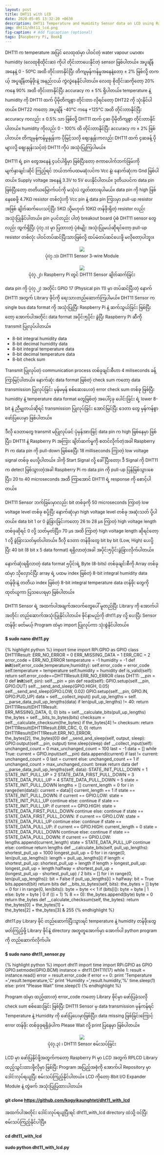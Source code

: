 ```yaml
---
layout: post
title: DHT11 with LCD
date: 2020-05-05 13:32:20 +0630
description: DHT11 Temperature and Humidity Sensor data on LCD using Raspberry Pi
img: dht11/dht11_lcd.png
fig-caption: # Add figcaption (optional)
tags: [Raspberry Pi, Book]
---
```

DHT11 က temperature အပြင် လေထုထဲမှာ ပါဝင်တဲ့ water vapour ပမာဏ၊ humidity (လေထုစိုထိုင်းဆ) ကိုပါ တိုင်းတာပေးနိုင်တဲ့ sensor ဖြစ်ပါတယ်။ အပူချိန်အနေနဲ့ 0 - 50ºC အထိ တိုင်းတာနိုင်ပြီး တိကျမှန်ကန်မှုအနေနဲ့တော့ ± 2% ဖြစ်လို့ တကယ့် အပူချိန်တန်ဖိုးနဲ့ အနည်းငယ် ကွဲလွဲနေနိုင်ပါတယ်။ လေထု စိုထိုင်းဆကိုတော့ 20% ကနေ 90% အထိ တိုင်းတာနိုင်ပြီး accuracy က ± 5% ရှိပါတယ်။ temperature နဲ့ humidity ကို DHT11 ထက် ပိုမိုတိကျစွာ တိုင်းတာ လိုရင်တော့ DHT22 ကို သုံးနိုင်ပါတယ်။ DHT22 ကတော့ အပူချိန် -40°C ကနေ +125°C အထိ တိုင်းတာနိုင်ပြီး accuracy ကလည်း ± 0.5% သာ ဖြစ်လို့ DHT11 ထက် ၄ဆ ပိုမိုတိကျစွာ တိုင်းတာနိုင်ပါတယ်။ humidity ကိုလည်း 0 - 100% ထိ တိုင်းတာနိုင်ပြီး accuracy က ± 2% ဖြစ်ပါတယ်။ တိကျမှန်ကန်မှုနှုန်းက ပိုမြင့်သလို ဈေးနှုန်းကလည်း DHT11 ထက် ၄ဆခန့် ပိုများလို့ ဈေးနှုန်းသင့်တဲ့ DHT11 ကိုပဲ အသုံးပြုကြပါမယ်။

DHT11 ရဲ့ pin တွေအနေနဲ့ ၄ပင်ပါရှိမှာ ဖြစ်ပြီးတော့ ဇကာပေါက်ဘက်ခြမ်းကို မျက်နှာချင်းဆိုင် ကြည့်ရင် ဘယ်ဘက်ပထမဆုံးပင်က Vcc နဲ့၊ နောက်ဆုံးက Gnd ဖြစ်ပါတယ်။ Supply voltage အနေနဲ့ 3.3V to 5V ပေးနိုင်ပါတယ်။ ဒုတိယပင်က data pin ဖြစ်ပြီးတော့ တတိယမြောက်ပင်ကို မသုံးပဲ လွှတ်ထားရပါမယ်။ data pin ကို high ဖြစ်နေစေဖို့ 4.7KΩ resistor တစ်လုံးကို Vcc pin နဲ့ data pin ကြားမှာ pull-up resistor အဖြစ် ချိတ်ဆက်ပေးသင့်ပြီး 5KΩ သို့မဟုတ် 10KΩ တန်ဖိုးရှိတဲ့ resistor လည်း အသုံးပြုနိုင်ပါတယ်။ pin ၃ပင်တည်း ပါတဲ့ breakout board ပုံစံ DHT11 sensor တွေလည်း ထွက်ရှိပြီး ပုံ(၇.၁) မှာ ပြထားတဲ့ ပုံစံမျိုး အသုံးပြုမယ်ဆိုရင်တော့ pull-up resistor တစ်လုံး ပါဝင်တပ်ဆင်ပြီးသားဖြစ်လို့ ထပ်မံတပ်ဆင်ပေးဖို့ မလိုတော့ပါဘူး။

<p align="center">
<img src="/assets/img/dht11/dht11.png">
<br>
<a>ပုံ(၇.၁)၊ DHT11 Sensor 3-wire Module</a>
</p>

<p align="center">
<img src="/assets/img/dht11/rpi_dht11.png">
<br>
<a>ပုံ(၇.၂)၊ Raspberry Pi တွင် DHT11 Sensor ချိတ်ဆက်ခြင်း</a>
</p>

data pin ကို ပုံ(၇.၂) အတိုင်း GPIO 17 (Physical pin 11) မှာ တပ်ဆင်ပြီးတဲ့ နောက် DHT11 အတွက် Library ဖိုင်ကို ရေးသားတည်ဆောက်ကြပါမယ်။ DHT11 Sensor က single bus data format ကို အသုံးပြုပြီး Raspberry Pi နဲ့ ဆက်သွယ်ခြင်း ဖြစ်ပြီးတော့ အောက်ပါအတိုင်း data format အပိုင်း၅ပိုင်း ခွဲပြီး Raspberry Pi ဆီကို transmit ပြုလုပ်ပါတယ်။

* 8-bit integral humidity data
* 8-bit decimal humidity data
* 8-bit integral temperature data
* 8-bit decimal temperature data
* 8-bit check sum

Transmit ပြုလုပ်တဲ့ communication process တစ်ခုချင်းစီဟာ 4 miliseconds ခန့် ကြာမြင့်ပါတယ်။ နောက်ဆုံး data format ဖြစ်တဲ့ check sum ကတော့ data transmission ပြုလုပ်ခြင်း မှန်မမှန် စစ်ဆေးပေးတဲ့ error check sum တစ်ခု ဖြစ်ပြီး humidity နဲ့ temperature data format တွေဖြစ်တဲ့ အပေါ်၄ခု ပေါင်းခြင်း ရဲ့ lower 8-bit နဲ့ ညီမျှတယ်ဆိုရင် transmission ပြုလုပ်ခြင်း အောင်မြင်ပြီး ဒေတာ တွေ မှန်ကန်စွာ ဖော်ပြပေးမှာ ဖြစ်ပါတယ်။

ဒီလို ဒေတာတွေ transmit မပြုလုပ်ခင် ပုံမှန်အားဖြင့် data pin က high ဖြစ်နေမှာ ဖြစ်ပြီး၊ DHT11 နဲ့ Raspberry Pi အကြား ချိတ်ဆက်မှုကို စတင်လိုက်တဲ့အခါ Raspberry Pi က data pin ကို pull-down ဖြစ်စေပြီး 18 milliseconds ကြာတဲ့ low voltage signal တစ်ခု ပေးပို့ပါတယ်။ ဒါကို Start Signal လို့ ခေါ်ပြီးတော့၊ ဒီ Signal ကို DHT11 က detect ဖြစ်သွားတဲ့အခါ Raspberry Pi က data pin ကို pull-up ပြန်ဖြစ်သွားစေပြီး၊ 20 to 40 microseconds အထိ ကြာအောင် DHT11 ရဲ့ response ကို စောင့်ပါတယ်။

DHT11 Sensor ဘက်ခြမ်းမှာလည်း bit တစ်ခုကို 50 microseconds ကြာတဲ့ low voltage level တစ်ခု စပို့ပြီး နောက်ဆုံးမှာ high voltage level တစ်ခု အဆုံးသတ် ပို့ပါတယ်။ data bit 1 or 0 ခွဲခြားခြင်းကတော့ 26 to 28 µs ကြာတဲ့ high voltage length တစ်ခုဆိုရင် 0 လို့ သတ်မှတ်ပြီး၊ 70 µs အထိ ကြာတဲ့ high voltage length ဆိုရင်တော့ 1 လို့ ခွဲခြားသတ်မှတ်ပါတယ်။ ဒီလို ဒေတာ တန်ဖိုးတွေ bit by bit (Low, High) ပေးပို့ပြီး 40 bit (8 bit x 5 data format) ရရှိလာတဲ့အခါ အပိုင်း၅ပိုင်းခွဲခြားလိုက်ပါတယ်။

နောက်ဆုံးရရှိလာတဲ့ data format ၅ပိုင်းရဲ့ Byte (8-bits) တစ်ခုချင်းစီကို Array တစ်ခုထဲမှာ သိုလှောင်ပြီး array ရဲ့ ပထမ  index  ဖြစ်တဲ့ 8-bit integral humidity data တန်ဖိုးနဲ့ တတိယ index ဖြစ်တဲ့ 8-bit integral temperature data တန်ဖိုး တွေကို ထုတ်ယူကာ ပြသပေးရမှာ ဖြစ်ပါတယ်။

DHT11 Sensor ရဲ့ အထက်ပါအချက်အလက်တွေပေါ် မူတည်ပြီး Library ကို အောက်ပါအတိုင်း တည်ဆောက်အသုံးပြုနိုင်ပါတယ်။ ဖိုင်နာမည်ကို dht11.py လို့ ပေးပြီး Sensor တန်ဖိုး ဖတ်မယ့် Program ထဲမှာ import ပြုလုပ်ကာ သုံးစွဲနိုင်ပါတယ်။

#### $ sudo nano dht11.py

{% highlight python %}
import time
import RPi.GPIO as GPIO
class DHT11Result:
  ERR_NO_ERROR = 0
  ERR_MISSING_DATA = 1
  ERR_CRC = 2
  error_code = ERR_NO_ERROR
  temperature = -1
  humidity = -1
  def __init__(self,error_code,temperature,humidity):
    self.error_code = error_code
    self.temperature = temperature
    self.humidity = humidity
  def is_valid(self):
    return self.error_code==DHT11Result.ERR_NO_ERROR
class DHT11:
  __pin = 0
  def __init__(self, pin):
    self.__pin = pin
  def read(self):
    GPIO.setup(self.__pin, GPIO.OUT)
    self.__send_and_sleep(GPIO.HIGH, 0.05)
    self.__send_and_sleep(GPIO.LOW, 0.02)
    GPIO.setup(self.__pin, GPIO.IN, GPIO.PUD_UP)
    data = self.__collect_input()
    pull_up_lengths = self.\
    __parse_data_pull_up_lengths(data)
    if len(pull_up_lengths) != 40:
      return DHT11Result(DHT11Result.\
      ERR_MISSING_DATA, 0, 0)
    bits = self.__calculate_bits(pull_up_lengths)
    the_bytes = self.__bits_to_bytes(bits)
    checksum = self.__calculate_checksum(the_bytes)
    if the_bytes[4] != checksum:
      return DHT11Result(DHT11Result.ERR_CRC, 0, 0)
    return DHT11Result(DHT11Result.ERR_NO_ERROR,\
    the_bytes[2], the_bytes[0])
  def __send_and_sleep(self, output, sleep):
    GPIO.output(self.__pin, output)
    time.sleep(sleep)
  def __collect_input(self):
    unchanged_count = 0
    max_unchanged_count = 100
    last = -1
    data = []
    while True:
      current = GPIO.input(self.__pin)
      data.append(current)
      if last != current:
        unchanged_count = 0
        last = current
      else:
        unchanged_count += 1
        if unchanged_count > max_unchanged_count:
          break
    return data
  def __parse_data_pull_up_lengths(self, data):
    STATE_INIT_PULL_DOWN = 1
    STATE_INIT_PULL_UP = 2
    STATE_DATA_FIRST_PULL_DOWN = 3
    STATE_DATA_PULL_UP = 4
    STATE_DATA_PULL_DOWN = 5
    state = STATE_INIT_PULL_DOWN
    lengths = []
    current_length = 0
    for i in range(len(data)):
      current = data[i]
      current_length += 1
      if state == STATE_INIT_PULL_DOWN:
        if current == GPIO.LOW:
          state = STATE_INIT_PULL_UP
          continue
        else:
          continue
      if state == STATE_INIT_PULL_UP:
        if current == GPIO.HIGH:
          state = STATE_DATA_FIRST_PULL_DOWN
          continue
        else:
          continue
      if state == STATE_DATA_FIRST_PULL_DOWN:
        if current == GPIO.LOW:
          state = STATE_DATA_PULL_UP
          continue
        else:
          continue
      if state == STATE_DATA_PULL_UP:
        if current == GPIO.HIGH:
          current_length = 0
          state = STATE_DATA_PULL_DOWN
          continue
        else:
          continue
      if state == STATE_DATA_PULL_DOWN:
         if current == GPIO.LOW:
          lengths.append(current_length)
          state = STATE_DATA_PULL_UP
          continue
        else:
          continue
    return lengths
  def __calculate_bits(self, pull_up_lengths):
    shortest_pull_up = 1000
    longest_pull_up = 0
    for i in range(0, len(pull_up_lengths)):
      length = pull_up_lengths[i]
      if length < shortest_pull_up:
        shortest_pull_up = length
      if length > longest_pull_up:
        longest_pull_up = length
    halfway = shortest_pull_up + \
    (longest_pull_up - shortest_pull_up) / 2
    bits = []
    for i in range(0, len(pull_up_lengths)):
      bit = False
      if pull_up_lengths[i] > halfway:
        bit = True
      bits.append(bit)
    return bits
  def __bits_to_bytes(self, bits):
    the_bytes = []
    byte = 0
    for i in range(0, len(bits)):
      byte = byte << 1
      if (bits[i]):
        byte = byte | 1
      else:
        byte = byte | 0
      if ((i + 1) % 8 == 0):
        the_bytes.append(byte)
        byte = 0
    return the_bytes
  def __calculate_checksum(self, the_bytes):
    return the_bytes[0] + the_bytes[1] + \
    the_bytes[2] + the_bytes[3] & 255
{% endhighlight %}

dht11.py Library ဖိုင် တည်ဆောက်ပြီးသွားရင် temperature နဲ့ humidity တန်ဖိုးတွေ ဖတ်ကြည့်ဖို့ Library ဖိုင်နဲ့ directory အတူတူအောက်မှာ အောက်ပါ python program ကို တည်ဆောက်လိုက်ပါ။

#### $ sudo nano dht11_sensor.py

{% highlight python %}
import dht11
import time
import RPi.GPIO as GPIO
GPIO.setmode(GPIO.BCM)
instance = dht11.DHT11(17)
while 1:
  result = instance.read()
  error = result.error_code
  if error == 0:
    print 'Temperature =',result.temperature,'C'
    print 'Humidity =',result.humidity,'%'
    time.sleep(1)
  else:
    print "Please Wait"
    time.sleep(1)
{% endhighlight %}

Program ထဲမှာ ထည့်ထားတဲ့ error_code ကတော့ Library ဖိုင်မှာ ဖော်ပြခဲ့သလို check sum စစ်ဆေးခြင်း ဖြစ်ပြီး DHT11 Sensor မှ data transmission မှန်ကန်ရင် Temperature နဲ့ Humidity ကို ဖော်ပြပေးမှာဖြစ်ပြီး၊ data missing ဖြစ်ခြင်းကြောင့် error တန်ဖိုး တစ်ခုခုရရှိခဲ့ပါက Please Wait လို့ print ပြနေမှာ ဖြစ်ပါတယ်။

<p align="center">
<img src="/assets/img/dht11/dht11_test.png">
<br>
<a>ပုံ(၇.၃) ၊ DHT11 Sensor စမ်းသပ်ခြင်း</a>
</p>

LCD မှာ ဖော်ပြနိုင်ဖို့အတွက်ကတော့ Raspberry Pi မှာ LCD အတွက် RPLCD Library ထည့်သွင်းထားဖို့လိုမှာ ဖြစ်ပြီး Program အပြည့်အစုံကို အောက်ပါ Repository မှာ ဒေါင်းလုပ်ရယူပြီး စမ်းသပ်ကြည့်နိုင်ပါတယ်။ LCD ကိုတော့ 8bit I/O Expander Module နဲ့ တွဲဖက် အသုံးပြုပြထားပါတယ်။

#### git clone https://github.com/kogyikaunghtet/dht11_with_lcd

အထက်ပါအတိုင်း ဒေါင်းလုပ်ရယူပြီးရင် dht11_with_lcd directory ထဲသို့ ဝင်ပြီး စမ်းသပ်ကြည့်နိုင်ပါပြီ။

#### cd dht11_with_lcd

#### sudo python dht11_with_lcd.py
